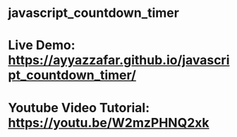 # javascript_countdown_timer

# Live Demo: https://ayyazzafar.github.io/javascript_countdown_timer/

# Youtube Video Tutorial: https://youtu.be/W2mzPHNQ2xk
